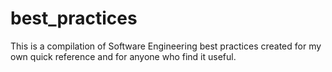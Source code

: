 # best_practices

This is a compilation of Software Engineering best practices created for my own quick reference and for anyone who find it useful. 
